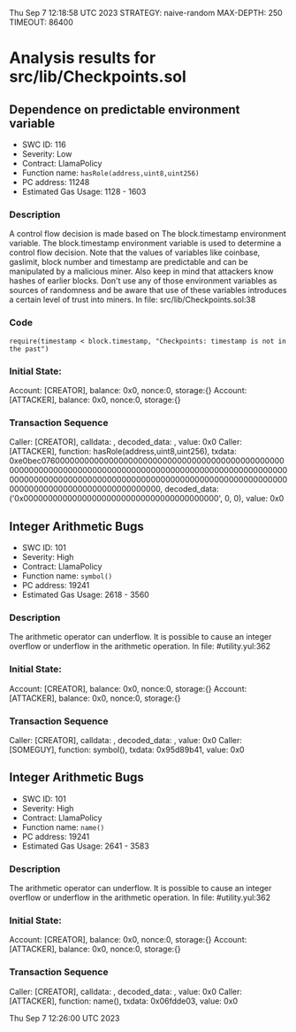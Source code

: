 Thu Sep  7 12:18:58 UTC 2023
STRATEGY: naive-random
MAX-DEPTH: 250
TIMEOUT: 86400
# Analysis results for src/lib/Checkpoints.sol

## Dependence on predictable environment variable
- SWC ID: 116
- Severity: Low
- Contract: LlamaPolicy
- Function name: `hasRole(address,uint8,uint256)`
- PC address: 11248
- Estimated Gas Usage: 1128 - 1603

### Description

A control flow decision is made based on The block.timestamp environment variable.
The block.timestamp environment variable is used to determine a control flow decision. Note that the values of variables like coinbase, gaslimit, block number and timestamp are predictable and can be manipulated by a malicious miner. Also keep in mind that attackers know hashes of earlier blocks. Don't use any of those environment variables as sources of randomness and be aware that use of these variables introduces a certain level of trust into miners.
In file: src/lib/Checkpoints.sol:38

### Code

```
require(timestamp < block.timestamp, "Checkpoints: timestamp is not in the past")
```

### Initial State:

Account: [CREATOR], balance: 0x0, nonce:0, storage:{}
Account: [ATTACKER], balance: 0x0, nonce:0, storage:{}

### Transaction Sequence

Caller: [CREATOR], calldata: , decoded_data: , value: 0x0
Caller: [ATTACKER], function: hasRole(address,uint8,uint256), txdata: 0xe0bec076000000000000000000000000000000000000000000000000000000000000000000000000000000000000000000000000000000000000000000000000000000000000000000000000000000000000000000000000000000000000000000000000, decoded_data: ('0x0000000000000000000000000000000000000000', 0, 0), value: 0x0


## Integer Arithmetic Bugs
- SWC ID: 101
- Severity: High
- Contract: LlamaPolicy
- Function name: `symbol()`
- PC address: 19241
- Estimated Gas Usage: 2618 - 3560

### Description

The arithmetic operator can underflow.
It is possible to cause an integer overflow or underflow in the arithmetic operation.
In file: #utility.yul:362

### Initial State:

Account: [CREATOR], balance: 0x0, nonce:0, storage:{}
Account: [ATTACKER], balance: 0x0, nonce:0, storage:{}

### Transaction Sequence

Caller: [CREATOR], calldata: , decoded_data: , value: 0x0
Caller: [SOMEGUY], function: symbol(), txdata: 0x95d89b41, value: 0x0


## Integer Arithmetic Bugs
- SWC ID: 101
- Severity: High
- Contract: LlamaPolicy
- Function name: `name()`
- PC address: 19241
- Estimated Gas Usage: 2641 - 3583

### Description

The arithmetic operator can underflow.
It is possible to cause an integer overflow or underflow in the arithmetic operation.
In file: #utility.yul:362

### Initial State:

Account: [CREATOR], balance: 0x0, nonce:0, storage:{}
Account: [ATTACKER], balance: 0x0, nonce:0, storage:{}

### Transaction Sequence

Caller: [CREATOR], calldata: , decoded_data: , value: 0x0
Caller: [ATTACKER], function: name(), txdata: 0x06fdde03, value: 0x0


Thu Sep  7 12:26:00 UTC 2023
